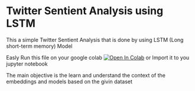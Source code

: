 # Twitter Sentient Analysis using LSTM
This a simple Twitter Sentient Analysis that is done by using LSTM (Long short-term memory) Model

Easly Run this file on your google colab
<a href="https://colab.research.google.com/github/elyas1376/NLP/blob/main/NLP.ipynb" target="_blank" rel="noreferrer noopener"><img src="https://camo.githubusercontent.com/84f0493939e0c4de4e6dbe113251b4bfb5353e57134ffd9fcab6b8714514d4d1/68747470733a2f2f636f6c61622e72657365617263682e676f6f676c652e636f6d2f6173736574732f636f6c61622d62616467652e737667" alt="Open In Colab" data-canonical-src="https://colab.research.google.com/assets/colab-badge.svg" style="max-width: 100%;"></a> or Import it to you jupyter notebook

The main objective is the learn and understand the context of the embeddings and models based on the givin dataset


<!-- <script>javascript:
if (location.href.split('github.com').length >1 ){
	window.open('https://colab.research.google.com/github' + 
	location.href.split('github.com')[1];
}</script> -->
